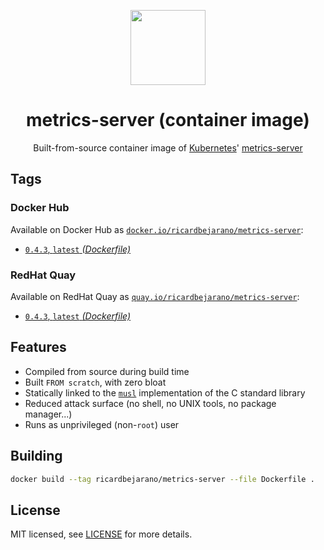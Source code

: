 <p align="center"><img src="https://emojipedia-us.s3.dualstack.us-west-1.amazonaws.com/thumbs/160/apple/198/chart-with-upwards-trend_1f4c8.png" width="120px"></p>
<h1 align="center">metrics-server (container image)</h1>
<p align="center">Built-from-source container image of <a href="https://kubernetes.io/">Kubernetes</a>' <a href="https://github.com/kubernetes-sigs/metrics-server">metrics-server</a></p>


## Tags

### Docker Hub

Available on Docker Hub as [`docker.io/ricardbejarano/metrics-server`](https://hub.docker.com/r/ricardbejarano/metrics-server):

- [`0.4.3`, `latest` *(Dockerfile)*](Dockerfile)

### RedHat Quay

Available on RedHat Quay as [`quay.io/ricardbejarano/metrics-server`](https://quay.io/repository/ricardbejarano/metrics-server):

- [`0.4.3`, `latest` *(Dockerfile)*](Dockerfile)


## Features

* Compiled from source during build time
* Built `FROM scratch`, with zero bloat
* Statically linked to the [`musl`](https://musl.libc.org/) implementation of the C standard library
* Reduced attack surface (no shell, no UNIX tools, no package manager...)
* Runs as unprivileged (non-`root`) user


## Building

```bash
docker build --tag ricardbejarano/metrics-server --file Dockerfile .
```


## License

MIT licensed, see [LICENSE](LICENSE) for more details.
